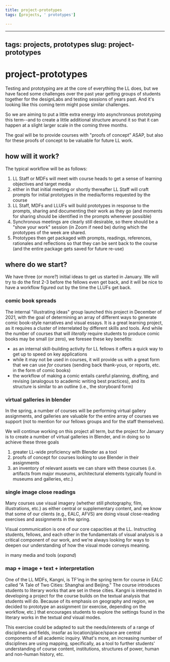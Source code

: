 ```yaml
---
title: project-prototypes
tags: [projects, ' prototypes']

---
```


---
tags: projects, prototypes
slug: project-prototypes
---
# project-prototypes

Testing and prototyping are at the core of everything the LL does, but we have faced some challenges over the past year getting groups of students together for the designLabs and testing sessions of years past. And it's looking like this coming term might pose similar challenges.

So we are aiming to put a little extra energy into asynchronous prototyping this term--and to create a little additional structure around it so that it can happen at a slight larger scale in the coming three months.

The goal will be to provide courses with "proofs of concept" ASAP, but also for these proofs of concept to be valuable for future LL work.

## how will it work?

The typical workflow will be as follows:

1. LL Staff or MDFs will meet with course heads to get a sense of learning objectives and target media
2. either in that initial meeting or shortly thereafter LL Staff will craft prompts for initial prototypes in the media/forms requested by the course
3. LL Staff, MDFs and LLUFs will build prototypes in response to the prompts, sharing and documenting their work as they go (and moments for sharing should be identified in the prompts whenever possible)
4. Synchronous meetings are clearly still desirable, so there should be a "show your work" session (in Zoom if need be) during which the prototypes of the week are shared.
5. Prototypes then get packaged with prompts, readings, references, rationales and reflections so that they can be sent back to the course (and the entire package gets saved for future re-use)

## where do we start?

We have three (or more?) initial ideas to get us started in January. We will try to do the first 2-3 before the fellows even get back, and it will be nice to have a workflow figured out by the time the LLUFs get back.

### comic book spreads

The internal "illustrating ideas" group launched this project in December of 2021, with the goal of determining an array of different ways to generate comic book-style narratives and visual essays. It is a great learning project, as it requires a cluster of interrelated by different skills and tools. And while the number of courses that will *literally* require students to produce comic books may be small (or zero), we foresee these key benefits:
* as an internal skill-building activity for LL fellows it offers a quick way to get up to speed on key applications
* while it may not be used in courses, it will provide us with a great form that we can use *for* courses (sending back thank-yous, or reports, etc. in the form of comic books)
* the workflow of making a comic entails careful planning, drafting, and revising (analogous to academic writing best practices), and its structure is similar to an outline (i.e., the storyboard form)

### virtual galleries in blender

In the spring, a number of courses will be performing virtual gallery assignments, and galleries are valuable for the entire array of courses we support (not to mention for our fellows groups and for the staff themselves).

We will continue working on this project all term, but the project for January is to create a number of virtual galleries in Blender, and in doing so to achieve these three goals
1. greater LL-wide proficiency with Blender as a tool
2. proofs of concept for courses looking to use Blender in their assignments
3. an inventory of relevant assets we can share with these courses (i.e. artifacts from major museums, architectural elements typically found in museums and galleries, etc.)

### single image close readings

Many courses use visual imagery (whether still photography, film, illustrations, etc.) as either central or supplementary content, and we know that some of our clients (e.g., EALC, AFVS) are doing visual close-reading exercises and assignments in the spring.  

Visual communication is one of our core capacities at the LL. Instructing students, fellows, and each other in the fundamentals of visual analysis is a critical component of our work, and we're always looking for ways to deepen our understanding of how the visual mode conveys meaning.

in many media and tools (*expand*)

### map + image + text + interpretation

One of the LL MDFs, Kangni, is TF'ing in the spring term for course in EALC called "A Tale of Two Cities: Shanghai and Beijing." The course introduces students to literary works that are set in these cities. Kangni is interested in developing a project for the course builds on the textual analysis that students will do. Because of its emphasis on geography and region, we decided to prototype an assignment (or exercise, depending on the workflow, etc.) that encourages students to explore the settings found in the literary works in the textual *and* visual modes.

This exercise could be adapted to suit the needs/interests of a range of disciplines and fields, insofar as location/place/space are central components of all academic inquiry. What's more, an increasing number of disciplines are using mapping, specifically, as a tool to further students' understanding of course content, institutions, structures of power, human and non-human history, etc.